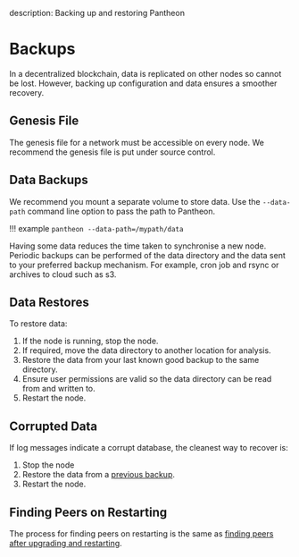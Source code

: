 description: Backing up and restoring Pantheon   
<!--- END of page meta data -->

# Backups 

In a decentralized blockchain, data is replicated on other nodes so cannot be lost. However, backing up 
configuration and data ensures a smoother recovery.  

## Genesis File 

The genesis file for a network must be accessible on every node. We recommend the genesis file is 
put under source control. 

## Data Backups

We recommend you mount a separate volume to store data. Use the `--data-path` command line option to pass
the path to Pantheon. 

!!! example 
    `pantheon --data-path=/mypath/data`
   
Having some data reduces the time taken to synchronise a new node. Periodic backups can be performed of 
the data directory and the data sent to your preferred backup mechanism. For example, cron job and 
rsync or archives to cloud such as s3. 

## Data Restores 

To restore data: 

1. If the node is running, stop the node. 
1. If required, move the data directory to another location for analysis. 
1. Restore the data from your last known good backup to the same directory. 
1. Ensure user permissions are valid so the data directory can be read from and written to. 
1. Restart the node. 

## Corrupted Data 

If log messages indicate a corrupt database, the cleanest way to recover is: 

1. Stop the node 
1. Restore the data from a [previous backup](#data-backups). 
1. Restart the node. 

## Finding Peers on Restarting 

The process for finding peers on restarting is the same as [finding peers after upgrading and restarting](../Upgrade/Upgrade-Network.md). 